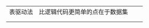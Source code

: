 |          |                                |      |      |
| -------- | ------------------------------ | ---- | ---- |
| 表驱动法 | 比逻辑代码更简单的点在于数据集 |      |      |
|          |                                |      |      |
|          |                                |      |      |



```yaml

```

